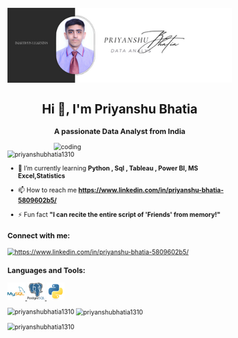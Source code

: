 ![logoo](https://github.com/priyanshubhatia1310/priyanshubhatia1310/blob/main/Garcia.png)
<h1 align="center">Hi 👋, I'm Priyanshu Bhatia</h1>
<h3 align="center">A passionate Data Analyst from India</h3>

<img align="right" alt="coding" width="400" src=https://camo.githubusercontent.com/7de37139d0b4c1ce40865e799b446c0e963a3dd8fb68d239707237c40604fa3d/68747470733a2f2f63646e2e6472696262626c652e636f6d2f75736572732f3733303730332f73637265656e73686f74732f363538313234332f6176656e746f2e676966>

<p align="left"> <img src="https://komarev.com/ghpvc/?username=priyanshubhatia1310&label=Profile%20views&color=0e75b6&style=flat" alt="priyanshubhatia1310" /> </p>

- 🌱 I’m currently learning **Python , Sql , Tableau , Power BI, MS Excel,Statistics**

- 📫 How to reach me **https://www.linkedin.com/in/priyanshu-bhatia-5809602b5/**

- ⚡ Fun fact **"I can recite the entire script of 'Friends' from memory!"**

<h3 align="left">Connect with me:</h3>
<p align="left">
<a href="https://linkedin.com/in/https://www.linkedin.com/in/priyanshu-bhatia-5809602b5/" target="blank"><img align="center" src="https://raw.githubusercontent.com/rahuldkjain/github-profile-readme-generator/master/src/images/icons/Social/linked-in-alt.svg" alt="https://www.linkedin.com/in/priyanshu-bhatia-5809602b5/" height="30" width="40" /></a>
</p>

<h3 align="left">Languages and Tools:</h3>
<p align="left"> <a href="https://www.mysql.com/" target="_blank" rel="noreferrer"> <img src="https://raw.githubusercontent.com/devicons/devicon/master/icons/mysql/mysql-original-wordmark.svg" alt="mysql" width="40" height="40"/> </a> <a href="https://www.postgresql.org" target="_blank" rel="noreferrer"> <img src="https://raw.githubusercontent.com/devicons/devicon/master/icons/postgresql/postgresql-original-wordmark.svg" alt="postgresql" width="40" height="40"/> </a> <a href="https://www.python.org" target="_blank" rel="noreferrer"> <img src="https://raw.githubusercontent.com/devicons/devicon/master/icons/python/python-original.svg" alt="python" width="40" height="40"/> </a> </p>

<p><img align="left" src="https://github-readme-stats.vercel.app/api/top-langs?username=priyanshubhatia1310&show_icons=true&locale=en&layout=compact" alt="priyanshubhatia1310" /></p>

<p>&nbsp;<img align="center" src="https://github-readme-stats.vercel.app/api?username=priyanshubhatia1310&show_icons=true&locale=en" alt="priyanshubhatia1310" /></p>

<p><img align="center" src="https://github-readme-streak-stats.herokuapp.com/?user=priyanshubhatia1310&" alt="priyanshubhatia1310" /></p>
